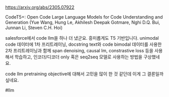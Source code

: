 https://arxiv.org/abs/2305.07922

CodeT5+: Open Code Large Language Models for Code Understanding and Generation (Yue Wang, Hung Le, Akhilesh Deepak Gotmare, Nghi D.Q. Bui, Junnan Li, Steven C.H. Hoi)

salesforce에서 code llm을 하나 더 냈군요. 흥미롭게도 T5 기반입니다. unimodal code 데이터에 1차 프리트레이닝, docstring text와 code bimodal 데이터를 사용한 2차 프리트레이닝과 함께 span denoising, causal lm, constrastive loss 등을 사용해서 학습하고, 인코더/디코더 only 혹은 seq2seq 모델로 사용하는 방법을 구상했네요.

code llm pretraining objective에 대해서 고민을 많이 한 것 같던데 이게 그 결론일까 싶네요.

#llm 